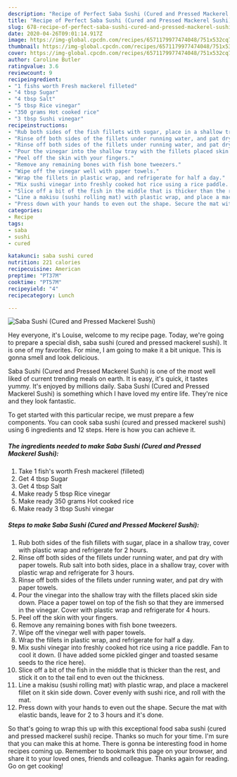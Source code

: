 ```yaml
---
description: "Recipe of Perfect Saba Sushi (Cured and Pressed Mackerel Sushi)"
title: "Recipe of Perfect Saba Sushi (Cured and Pressed Mackerel Sushi)"
slug: 678-recipe-of-perfect-saba-sushi-cured-and-pressed-mackerel-sushi
date: 2020-04-26T09:01:14.917Z
image: https://img-global.cpcdn.com/recipes/6571179977474048/751x532cq70/saba-sushi-cured-and-pressed-mackerel-sushi-recipe-main-photo.jpg
thumbnail: https://img-global.cpcdn.com/recipes/6571179977474048/751x532cq70/saba-sushi-cured-and-pressed-mackerel-sushi-recipe-main-photo.jpg
cover: https://img-global.cpcdn.com/recipes/6571179977474048/751x532cq70/saba-sushi-cured-and-pressed-mackerel-sushi-recipe-main-photo.jpg
author: Caroline Butler
ratingvalue: 3.6
reviewcount: 9
recipeingredient:
- "1 fishs worth Fresh mackerel filleted"
- "4 tbsp Sugar"
- "4 tbsp Salt"
- "5 tbsp Rice vinegar"
- "350 grams Hot cooked rice"
- "3 tbsp Sushi vinegar"
recipeinstructions:
- "Rub both sides of the fish fillets with sugar, place in a shallow tray, cover with plastic wrap and refrigerate for 2 hours."
- "Rinse off both sides of the fillets under running water, and pat dry with paper towels. Rub salt into both sides, place in a shallow tray, cover with plastic wrap and refrigerate for 3 hours."
- "Rinse off both sides of the fillets under running water, and pat dry with paper towels."
- "Pour the vinegar into the shallow tray with the fillets placed skin side down. Place a paper towel on top of the fish so that they are immersed in the vinegar. Cover with plastic wrap and refrigerate for 4 hours."
- "Peel off the skin with your fingers."
- "Remove any remaining bones with fish bone tweezers."
- "Wipe off the vinegar well with paper towels."
- "Wrap the fillets in plastic wrap, and refrigerate for half a day."
- "Mix sushi vinegar into freshly cooked hot rice using a rice paddle. Fan to cool it down. (I have added some pickled ginger and toasted sesame seeds to the rice here)."
- "Slice off a bit of the fish in the middle that is thicker than the rest, and stick it on to the tail end to even out the thickness."
- "Line a makisu (sushi rolling mat) with plastic wrap, and place a mackerel fillet on it skin side down. Cover evenly with sushi rice, and roll with the mat."
- "Press down with your hands to even out the shape. Secure the mat with elastic bands, leave for 2 to 3 hours and it&#39;s done."
categories:
- Recipe
tags:
- saba
- sushi
- cured

katakunci: saba sushi cured 
nutrition: 221 calories
recipecuisine: American
preptime: "PT37M"
cooktime: "PT57M"
recipeyield: "4"
recipecategory: Lunch

---
```



![Saba Sushi (Cured and Pressed Mackerel Sushi)](https://img-global.cpcdn.com/recipes/6571179977474048/751x532cq70/saba-sushi-cured-and-pressed-mackerel-sushi-recipe-main-photo.jpg)

Hey everyone, it's Louise, welcome to my recipe page. Today, we're going to prepare a special dish, saba sushi (cured and pressed mackerel sushi). It is one of my favorites. For mine, I am going to make it a bit unique. This is gonna smell and look delicious.



Saba Sushi (Cured and Pressed Mackerel Sushi) is one of the most well liked of current trending meals on earth. It is easy, it's quick, it tastes yummy. It's enjoyed by millions daily. Saba Sushi (Cured and Pressed Mackerel Sushi) is something which I have loved my entire life. They're nice and they look fantastic.


To get started with this particular recipe, we must prepare a few components. You can cook saba sushi (cured and pressed mackerel sushi) using 6 ingredients and 12 steps. Here is how you can achieve it.

<!--inarticleads1-->

##### The ingredients needed to make Saba Sushi (Cured and Pressed Mackerel Sushi):

1. Take 1 fish&#39;s worth Fresh mackerel (filleted)
1. Get 4 tbsp Sugar
1. Get 4 tbsp Salt
1. Make ready 5 tbsp Rice vinegar
1. Make ready 350 grams Hot cooked rice
1. Make ready 3 tbsp Sushi vinegar




<!--inarticleads2-->

##### Steps to make Saba Sushi (Cured and Pressed Mackerel Sushi):

1. Rub both sides of the fish fillets with sugar, place in a shallow tray, cover with plastic wrap and refrigerate for 2 hours.
1. Rinse off both sides of the fillets under running water, and pat dry with paper towels. Rub salt into both sides, place in a shallow tray, cover with plastic wrap and refrigerate for 3 hours.
1. Rinse off both sides of the fillets under running water, and pat dry with paper towels.
1. Pour the vinegar into the shallow tray with the fillets placed skin side down. Place a paper towel on top of the fish so that they are immersed in the vinegar. Cover with plastic wrap and refrigerate for 4 hours.
1. Peel off the skin with your fingers.
1. Remove any remaining bones with fish bone tweezers.
1. Wipe off the vinegar well with paper towels.
1. Wrap the fillets in plastic wrap, and refrigerate for half a day.
1. Mix sushi vinegar into freshly cooked hot rice using a rice paddle. Fan to cool it down. (I have added some pickled ginger and toasted sesame seeds to the rice here).
1. Slice off a bit of the fish in the middle that is thicker than the rest, and stick it on to the tail end to even out the thickness.
1. Line a makisu (sushi rolling mat) with plastic wrap, and place a mackerel fillet on it skin side down. Cover evenly with sushi rice, and roll with the mat.
1. Press down with your hands to even out the shape. Secure the mat with elastic bands, leave for 2 to 3 hours and it&#39;s done.




So that's going to wrap this up with this exceptional food saba sushi (cured and pressed mackerel sushi) recipe. Thanks so much for your time. I'm sure that you can make this at home. There is gonna be interesting food in home recipes coming up. Remember to bookmark this page on your browser, and share it to your loved ones, friends and colleague. Thanks again for reading. Go on get cooking!
